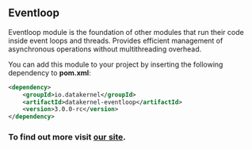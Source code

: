 ## Eventloop

Eventloop module is the foundation of other modules that run their code inside event loops and threads. Provides efficient management 
of asynchronous operations without multithreading overhead. 

You can add this module to your project by inserting the following dependency to **pom.xml**:
```xml
<dependency>
    <groupId>io.datakernel</groupId>
    <artifactId>datakernel-eventloop</artifactId>
    <version>3.0.0-rc</version>
</dependency>
```

### To find out more visit [our site](https://datakernel.io/docs/core/eventloop.html).